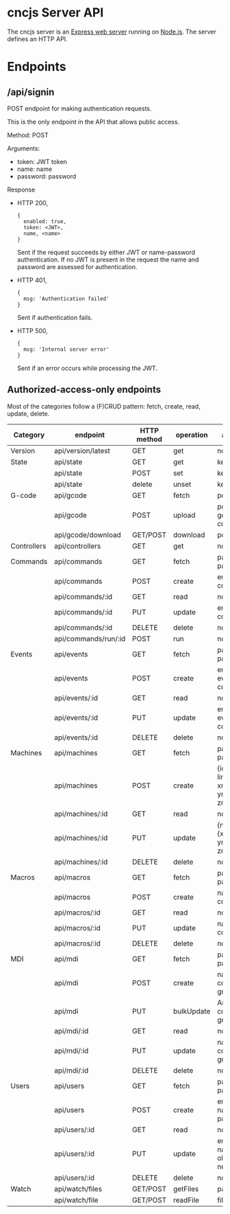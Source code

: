# cncjs Server API

The cncjs server is an [Express web server](expressjs.com) running on [Node.js](nodejs.org). The server defines an HTTP API.

# Endpoints

## /api/signin
POST endpoint for making authentication requests.

This is the only endpoint in the API that allows public access.

Method: POST

Arguments:
- token: JWT token
- name: name
- password: password

Response
- HTTP 200,
  ```
  {
    enabled: true,
    token: <JWT>,
    name, <name>
  }
  ```
  Sent if the request succeeds by either JWT or name-password authentication. If no JWT is present in the request the name and password are assessed for authentication.

- HTTP 401,
  ```
  {
    msg: 'Authentication failed'
  }
  ```
  Sent if authentication fails.

- HTTP 500,
  ```
  {
    msg: 'Internal server error'
  }
  ```
  Sent if an error occurs while processing the JWT.

## Authorized-access-only endpoints
Most of the categories follow a (F)CRUD pattern: fetch, create, read, update, delete.

|Category|endpoint|HTTP method|operation|arguments|
|---|---|---|---|---|
|Version|api/version/latest|GET|get|none|
|State|api/state|GET|get|key|
||api/state|POST|set|key|
||api/state|delete|unset|key|
|G-code|api/gcode|GET|fetch|port|
||api/gcode|POST|upload|port, name, gcode, context|
||api/gcode/download|GET/POST|download|port|
|Controllers|api/controllers|GET|get|none|
|Commands|api/commands|GET|fetch|paging, page, pageLength|
||api/commands|POST|create|enabled, title, commands|
||api/commands/:id|GET|read|none|
||api/commands/:id|PUT|update|enable, title, commands|
||api/commands/:id|DELETE|delete|none|
||api/commands/run/:id|POST|run|none|
|Events|api/events|GET|fetch|paging, page, pageLength|
||api/events|POST|create|enabled, event, trigger, commands|
||api/events/:id|GET|read|none|
||api/events/:id|PUT|update|enabled, event, trigger, commands|
||api/events/:id|DELETE|delete|none|
|Machines|api/machines|GET|fetch|paging, page, pageLength|
||api/machines|POST|create|{id, name, limits: {xmin, xmax, ymin, ymax, zmin, zmax}}|
||api/machines/:id|GET|read|none|
||api/machines/:id|PUT|update|{name, limits: {xmin, xmax, ymin, ymax, zmin, zmax}}|
||api/machines/:id|DELETE|delete|none|
|Macros|api/macros|GET|fetch|paging, page, pageLength|
||api/macros|POST|create|name, content|
||api/macros/:id|GET|read|none|
||api/macros/:id|PUT|update|name, content|
||api/macros/:id|DELETE|delete|none|
|MDI|api/mdi|GET|fetch|paging, page, pageLength|
||api/mdi|POST|create|name, command, grid|
||api/mdi|PUT|bulkUpdate|Array({name, command, grid}, ...)
||api/mdi/:id|GET|read|none|
||api/mdi/:id|PUT|update|name, command, grid|
||api/mdi/:id|DELETE|delete|none|
|Users|api/users|GET|fetch|paging, page, pageLength|
||api/users|POST|create|enabled, name, password|
||api/users/:id|GET|read|none|
||api/users/:id|PUT|update|enabled, name, oldPassword, newPassword|
||api/users/:id|DELETE|delete|none|
|Watch|api/watch/files|GET/POST|getFiles|path|
||api/watch/file|GET/POST|readFile|file|